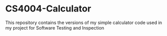 # CS4004-Calculator
This repository contains the versions of my simple calculator code used in my project for Software Testing and Inspection
